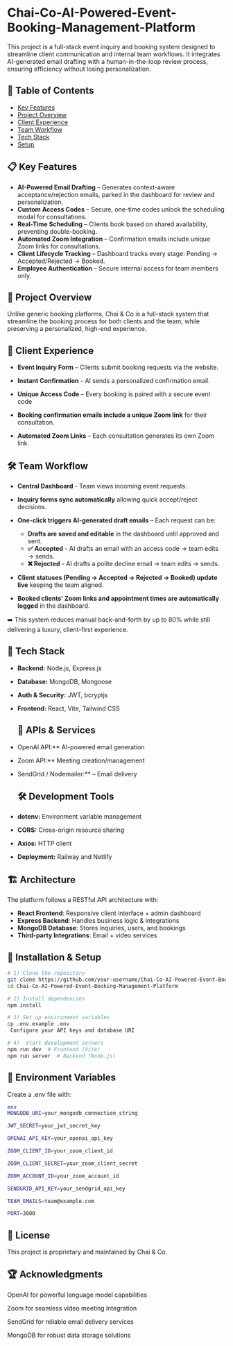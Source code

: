 # Chai-Co-AI-Powered-Event-Booking-Management-Platform
This project is a full-stack event inquiry and booking system designed to streamline client communication and internal team workflows. It integrates AI-generated email drafting with a human-in-the-loop review process, ensuring efficiency without losing personalization.

## 📑 Table of Contents
- [Key Features](#-key-features)  
- [Project Overview](#-project-overview)  
- [Client Experience](#-client-experience)  
- [Team Workflow](#-team-workflow)  
- [Tech Stack](#-tech-stack)  
- [Setup](#-installation--setup)  


## 📋 Key Features

- **AI-Powered Email Drafting** – Generates context-aware acceptance/rejection emails, parked in the dashboard for review and personalization.
- **Custom Access Codes** – Secure, one-time codes unlock the scheduling modal for consultations.
- **Real-Time Scheduling** – Clients book based on shared availability, preventing double-booking.
- **Automated Zoom Integration** – Confirmation emails include unique Zoom links for consultations.
- **Client Lifecycle Tracking** – Dashboard tracks every stage: Pending → Accepted/Rejected → Booked.
- **Employee Authentication** – Secure internal access for team members only.


## 🌟 Project Overview

Unlike generic booking platforms, Chai & Co is a full-stack system that streamline the booking process for both clients and the team, while preserving a personalized, high-end experience.

## 📌 Client Experience

- **Event Inquiry Form** – Clients submit booking requests via the website.

- **Instant Confirmation** - AI sends a personalized confirmation email.

- **Unique Access Code** – Every booking is paired with a secure event code

- **Booking confirmation emails include a unique Zoom link** for their consultation.

- **Automated Zoom Links** – Each consultation generates its own Zoom link.

## 🛠 Team Workflow

- **Central Dashboard** - Team views incoming event requests.

- **Inquiry forms sync automatically** allowing quick accept/reject decisions.
- **One-click triggers AI-generated draft emails** – Each request can be:
    -  **Drafts are saved and editable** in the dashboard until approved and sent.
    - **✅ Accepted** - AI drafts an email with an access code → team edits → sends.
    - **❌ Rejected** - AI drafts a polite decline email → team edits → sends.
- **Client statuses (Pending → Accepted → Rejected → Booked) update live** keeping the team aligned.
- **Booked clients’ Zoom links and appointment times are automatically logged** in the dashboard.

➡️ This system reduces manual back-and-forth by up to 80% while still delivering a luxury, client-first experience.


## 🚀 Tech Stack
- **Backend:** Node.js, Express.js  
- **Database:** MongoDB, Mongoose  
- **Auth & Security:** JWT, bcryptjs  
- **Frontend:** React, Vite, Tailwind CSS

  ## 🔌 APIs & Services
- OpenAI API:** AI-powered email generation  
- Zoom API:** Meeting creation/management  
- SendGrid / Nodemailer:** – Email delivery


  ## 🛠 Development Tools
- **dotenv:** Environment variable management  
- **CORS:** Cross-origin resource sharing  
- **Axios:** HTTP client
- **Deployment:** Railway and Netlify


## 🏗️ Architecture  
The platform follows a RESTful API architecture with:  
- **React Frontend**: Responsive client interface + admin dashboard  
- **Express Backend**: Handles business logic & integrations  
- **MongoDB Database**: Stores inquiries, users, and bookings  
- **Third-party Integrations**: Email + video services  


## 🔧 Installation & Setup
```bash
# 1) Clone the repository
git clone https://github.com/your-username/Chai-Co-AI-Powered-Event-Booking-Management-Platform.git
cd Chai-Co-AI-Powered-Event-Booking-Management-Platform

# 2) Install dependencies
npm install

# 3) Set up environment variables
cp .env.example .env
 Configure your API keys and database URI

# 4)  Start development servers
npm run dev  # Frontend (Vite)
npm run server  # Backend (Node.js)
```

## 📁 Environment Variables
Create a .env file with:
```bash
env
MONGODB_URI=your_mongodb_connection_string

JWT_SECRET=your_jwt_secret_key

OPENAI_API_KEY=your_openai_api_key

ZOOM_CLIENT_ID=your_zoom_client_id

ZOOM_CLIENT_SECRET=your_zoom_client_secret

ZOOM_ACCOUNT_ID=your_zoom_account_id

SENDGRID_API_KEY=your_sendgrid_api_key

TEAM_EMAILS=team@example.com

PORT=3000
```

## 📄 License
This project is proprietary and maintained by Chai & Co.

## 🏆 Acknowledgments
OpenAI for powerful language model capabilities

Zoom for seamless video meeting integration

SendGrid for reliable email delivery services

MongoDB for robust data storage solutions









